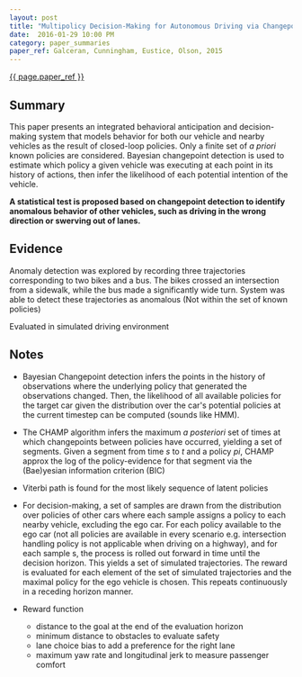 ```yaml
---
layout: post
title: "Multipolicy Decision-Making for Autonomous Driving via Changepoint-based Behavior Prediction"
date:  2016-01-29 10:00 PM
category: paper_summaries
paper_ref: Galceran, Cunningham, Eustice, Olson, 2015
---
```

[{{ page.paper_ref }}](http://www.roboticsproceedings.org/rss11/p43.pdf)

## Summary ##
This paper presents an integrated behavioral anticipation and decision-making system that models behavior for both our vehicle and nearby vehicles as the result of closed-loop policies. Only a finite set of *a priori* known policies are considered. Bayesian changepoint detection is used to estimate which policy a given vehicle was executing at each point in its history of actions, then infer the likelihood of each potential intention of the vehicle.

<b>A statistical test is proposed based on changepoint detection to identify anomalous behavior of other vehicles, such as driving in the wrong direction or swerving out of lanes.</b>

## Evidence ## 
Anomaly detection was explored by recording three trajectories corresponding to two bikes and a bus. The bikes crossed an intersection from a sidewalk, while the bus made a significantly wide turn. System was able to detect these trajectories as anomalous (Not within the set of known policies)

Evaluated in simulated driving environment

## Notes ## 
* Bayesian Changepoint detection infers the points in the history of observations where the underlying policy that generated the observations changed. Then, the likelihood of all available policies for the target car given the distribution over the car's potential policies at the current timestep can be computed (sounds like HMM). 
* The CHAMP algorithm infers the maximum *a posteriori* set of times at which changepoints between policies have occurred, yielding a set of segments. Given a segment from time *s* to *t* and a policy *pi*, CHAMP approx the log of the policy-evidence for that segment via the (Bae)yesian information criterion (BIC)
* Viterbi path is found for the most likely sequence of latent policies 
* For decision-making, a set of samples are drawn from the distribution over policies of other cars where each sample assigns a policy to each nearby vehicle, excluding the ego car. For each policy available to the ego car (not all policies are available in every scenario e.g. intersection handling policy is not applicable when driving on a highway), and for each sample s, the process is rolled out forward in time until the decision horizon. This yields a set of simulated trajectories. The reward is evaluated for each element of the set of simulated trajectories and the maximal policy for the ego vehicle is chosen. This repeats continuously in a receding horizon manner. 

* Reward function 
	* distance to the goal at the end of the evaluation horizon
	* minimum distance to obstacles to evaluate safety 
	* lane choice bias to add a preference for the right lane
	* maximum yaw rate and longitudinal jerk to measure passenger comfort
